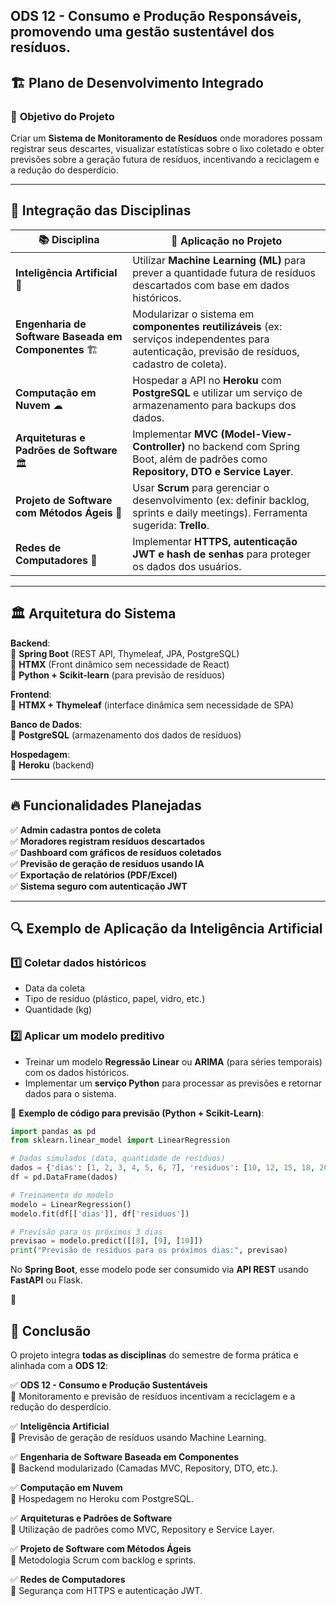  **ODS 12 - Consumo e Produção Responsáveis**, promovendo uma gestão sustentável dos resíduos. 
---

## 🏗 **Plano de Desenvolvimento Integrado**
### 🎯 **Objetivo do Projeto**
Criar um **Sistema de Monitoramento de Resíduos** onde moradores possam registrar seus descartes, visualizar estatísticas sobre o lixo coletado e obter previsões sobre a geração futura de resíduos, incentivando a reciclagem e a redução do desperdício.

---

## 🔗 **Integração das Disciplinas**

| 📚 Disciplina | 📌 Aplicação no Projeto |
|--------------|------------------------|
| **Inteligência Artificial** 🤖 | Utilizar **Machine Learning (ML)** para prever a quantidade futura de resíduos descartados com base em dados históricos. |
| **Engenharia de Software Baseada em Componentes** 🏗 | Modularizar o sistema em **componentes reutilizáveis** (ex: serviços independentes para autenticação, previsão de resíduos, cadastro de coleta). |
| **Computação em Nuvem** ☁ | Hospedar a API no **Heroku** com **PostgreSQL** e utilizar um serviço de armazenamento para backups dos dados. |
| **Arquiteturas e Padrões de Software** 🏛 | Implementar **MVC (Model-View-Controller)** no backend com Spring Boot, além de padrões como **Repository, DTO e Service Layer**. |
| **Projeto de Software com Métodos Ágeis** 🚀 | Usar **Scrum** para gerenciar o desenvolvimento (ex: definir backlog, sprints e daily meetings). Ferramenta sugerida: **Trello**. |
| **Redes de Computadores** 🔐 | Implementar **HTTPS, autenticação JWT e hash de senhas** para proteger os dados dos usuários. |

---

## 🏛 **Arquitetura do Sistema**
**Backend**:  
📌 **Spring Boot** (REST API, Thymeleaf, JPA, PostgreSQL)  
📌 **HTMX** (Front dinâmico sem necessidade de React)  
📌 **Python + Scikit-learn** (para previsão de resíduos)

**Frontend**:  
📌 **HTMX + Thymeleaf** (interface dinâmica sem necessidade de SPA)

**Banco de Dados**:  
📌 **PostgreSQL** (armazenamento dos dados de resíduos)

**Hospedagem**:  
📌 **Heroku** (backend)  

---

## 🔥 **Funcionalidades Planejadas**
✅ **Admin cadastra pontos de coleta**  
✅ **Moradores registram resíduos descartados**  
✅ **Dashboard com gráficos de resíduos coletados**  
✅ **Previsão de geração de resíduos usando IA**  
✅ **Exportação de relatórios (PDF/Excel)**  
✅ **Sistema seguro com autenticação JWT**

---

## 🔍 **Exemplo de Aplicação da Inteligência Artificial**
### **1️⃣ Coletar dados históricos**
- Data da coleta
- Tipo de resíduo (plástico, papel, vidro, etc.)
- Quantidade (kg)

### **2️⃣ Aplicar um modelo preditivo**
- Treinar um modelo **Regressão Linear** ou **ARIMA** (para séries temporais) com os dados históricos.
- Implementar um **serviço Python** para processar as previsões e retornar dados para o sistema.

📌 **Exemplo de código para previsão (Python + Scikit-Learn)**:
```python
import pandas as pd
from sklearn.linear_model import LinearRegression

# Dados simulados (data, quantidade de resíduos)
dados = {'dias': [1, 2, 3, 4, 5, 6, 7], 'residuos': [10, 12, 15, 18, 20, 25, 30]}
df = pd.DataFrame(dados)

# Treinamento do modelo
modelo = LinearRegression()
modelo.fit(df[['dias']], df['residuos'])

# Previsão para os próximos 3 dias
previsao = modelo.predict([[8], [9], [10]])
print("Previsão de resíduos para os próximos dias:", previsao)
```

No **Spring Boot**, esse modelo pode ser consumido via **API REST** usando **FastAPI** ou Flask.




📌



## 🚀 **Conclusão**
O projeto integra **todas as disciplinas** do semestre de forma prática e alinhada com a **ODS 12**:

✅ **ODS 12 - Consumo e Produção Sustentáveis**  
📌 Monitoramento e previsão de resíduos incentivam a reciclagem e a redução do desperdício.

✅ **Inteligência Artificial**  
📌 Previsão de geração de resíduos usando Machine Learning.

✅ **Engenharia de Software Baseada em Componentes**  
📌 Backend modularizado (Camadas MVC, Repository, DTO, etc.).

✅ **Computação em Nuvem**  
📌 Hospedagem no Heroku com PostgreSQL.

✅ **Arquiteturas e Padrões de Software**  
📌 Utilização de padrões como MVC, Repository e Service Layer.

✅ **Projeto de Software com Métodos Ágeis**  
📌 Metodologia Scrum com backlog e sprints.

✅ **Redes de Computadores**  
📌 Segurança com HTTPS e autenticação JWT.

